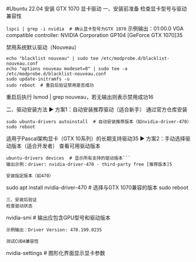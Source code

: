 
#Ubuntu 22.04 安装 GTX 1070 显卡驱动
一、安装前准备
‌检查显卡型号与驱动兼容性‌


```lspci | grep -i nvidia  # 确认显卡型号为GTX 1070```
示例输出：01:00.0 VGA compatible controller: NVIDIA Corporation GP104 [GeForce GTX 1070]35

‌禁用系统默认驱动（Nouveau）‌

```
echo "blacklist nouveau" | sudo tee /etc/modprobe.d/blacklist-nouveau.conf
echo "options nouveau modeset=0" | sudo tee -a /etc/modprobe.d/blacklist-nouveau.conf
sudo update-initramfs -u
sudo reboot  # 重启后验证禁用是否成功
```
重启后执行 lsmod | grep nouveau，若无输出则表示禁用成功16

二、驱动安装方法
▶ 方案1：自动安装推荐驱动（适合新手）
‌通过官方仓库安装‌
```
sudo ubuntu-drivers autoinstall  # 自动安装推荐版本（如nvidia-driver-470）
sudo reboot
```
适用于Pascal架构显卡（GTX 10系列）的长期支持驱动35
▶ 方案2：手动选择驱动版本（适合开发者）
‌查看可用驱动版本‌

```
ubuntu-drivers devices  # 显示所有支持的驱动版本```
输出示例：driver: nvidia-driver-470 - third-party free [推荐版本]5

‌安装指定版本（如470）‌

```
sudo apt install nvidia-driver-470  # 选择与GTX 1070兼容的版本
sudo reboot
```
三、安装后验证
‌检查驱动状态‌

```
nvidia-smi  # 输出应包含GPU型号和驱动版本
```
示例输出：Driver Version: 470.199.0235

‌测试CUDA兼容性‌
```
nvidia-settings  # 图形化界面显示显卡参数
```
